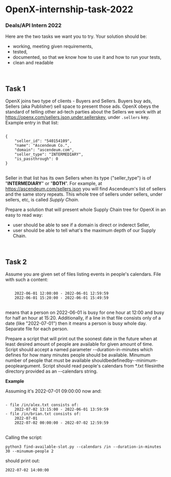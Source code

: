 # OpenX-internship-task-2022
### Deals/API Intern 2022

Here are the two tasks we want you to try. Your solution should be:
- working, meeting given requirements,
- tested,
- documented, so that we know how to use it and how to run your tests,
- clean and readable

<br/>

## Task 1
OpenX joins two type of clients - Buyers and Sellers. Buyers buy ads, Sellers (aka Publisher) sell space to present those ads. OpenX obeys the standard of telling other ad-tech parties about the Sellers we work with at
https://openx.com/sellers.json,under.sellerskey, under <code>.sellers</code> key. Example entry in that list:

<pre>
<code>
{
    "seller_id": "540154109",
    "name": "Ascendeum Co.",
    "domain": "ascendeum.com",
    "seller_type": "INTERMEDIARY",
    "is_passthrough": 0
}
</code>
</pre>

Seller in that list has its own Sellers when its type ("seller_type") is of "**INTERMEDIARY**" or "**BOTH**". For example, at https://ascendeum.com/sellers.json you will find Ascendeum's list of sellers and the same story repeats. This whole tree of sellers under sellers, under sellers, etc, is called _Supply Chain_.


Prepare a solution that will present whole Supply Chain tree for OpenX in an easy to read way:
- user should be able to see if a domain is direct or inderect Seller,
- user should be able to tell what's the maximum depth of our Supply Chain.

<br/>

## Task 2
Assume you are given set of files listing events in people's calendars.
File with such a content:

<pre>
<code>
    2022-06-01 12:00:00 - 2022-06-01 12:59:59
    2022-06-01 15:20:00 - 2022-06-01 15:49:59
</code>
</pre>

means that a person on 2022-06-01 is busy for one hour at 12:00 and busy for half an hour at 15:20. Additionally, if a line in that file consists only of a date (like "2022-07-01") then it means a person is busy whole day. Separate file for each person.

Prepare a script that will print out the soonest date in the future when at least desired amount of people are available for given amount of time. Script should accept a named parameter --duration-in-minutes which defines for how many minutes people should be available. Minumum number of people that must be available shouldbedefinedby--minimum-peopleargument. Script should read people's calendars from *.txt filesinthe directory provided as an --calendars string.

**Example**

Assuming it's 2022-07-01 09:00:00 now and:

<pre>
<code>
- file /in/alex.txt consists of:
    2022-07-02 13:15:00 - 2022-06-01 13:59:59 
- file /in/brian.txt consists of:
    2022-07-01
    2022-07-02 00:00:00 - 2022-07-02 12:59:59
</code>
</pre>

Calling the script:

```
python3 find-available-slot.py --calendars /in --duration-in-minutes 30 --minumum-people 2
```

should print out:

```
2022-07-02 14:00:00
```
